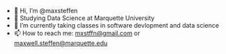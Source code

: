 - 👋 Hi, I’m @maxsteffen
- 👀 Studying Data Science at Marquette University
- 🌱 I’m currently taking classes in software devlopment and data science
- 📫 How to reach me: mxstffn@gmail.com or maxwell.steffen@marquette.edu

<!---
maxsteffen/maxsteffen is a ✨ special ✨ repository because its `README.md` (this file) appears on your GitHub profile.
You can click the Preview link to take a look at your changes.
--->
